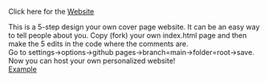Click here for the [Website](https://techambassadors-ggc.github.io/MACK/)

This is a 5-step design your own cover page website. It can be an easy way to tell people about you.
Copy (fork) your own index.html page and then make the 5 edits in the code where the comments are.<br/>
Go to settings->options->github pages->branch=main->folder=root->save.<br/>
Now you can host your own personalized website! <br/>
[Example](http://cwaller.altervista.org/TAP/Student1.html)
